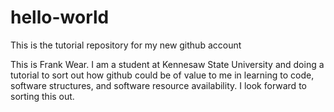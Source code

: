 # hello-world
This is the tutorial repository for my new github account

This is Frank Wear.  I am a student at Kennesaw State University and doing a tutorial to sort out how github could be of value to me in learning to code, software structures, and software resource availability.
I look forward to sorting this out.
